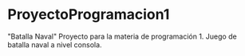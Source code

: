 # ProyectoProgramacion1
"Batalla Naval"
Proyecto para la materia de programación 1.
Juego de batalla naval a nivel consola.
